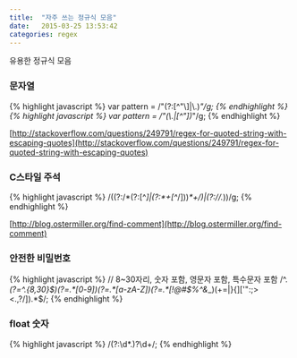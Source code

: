 ```yaml
---
title:  "자주 쓰는 정규식 모음"
date:   2015-03-25 13:53:42
categories: regex
---
```



유용한 정규식 모음

### 문자열

{% highlight javascript %}
var pattern = /"(?:[^"\\]|\\.)*"/g;
{% endhighlight %}
{% highlight javascript %}
var pattern = /"(\\.|[^\"])*"/g;
{% endhighlight %}

[http://stackoverflow.com/questions/249791/regex-for-quoted-string-with-escaping-quotes](http://stackoverflow.com/questions/249791/regex-for-quoted-string-with-escaping-quotes)
  

### C스타일 주석
{% highlight javascript %}
/((?:\/\*(?:[^*]|(?:\*+[^*\/]))*\*+\/)|(?:\/\/.*))/g;
{% endhighlight %}

[http://blog.ostermiller.org/find-comment](http://blog.ostermiller.org/find-comment)


### 안전한 비밀번호
{% highlight javascript %}
// 8~30자리, 숫자 포함, 영문자 포함, 특수문자 포함
/^.*(?=^.{8,30}$)(?=.*[0-9])(?=.*[a-zA-Z])(?=.*[!@#$%^&*_\)\(+=|}{\]\[\'\":;><.,?/]).*$/;
{% endhighlight %} 


### float 숫자
{% highlight javascript %}
/(?:\d*\.)?\d+/;
{% endhighlight %}

